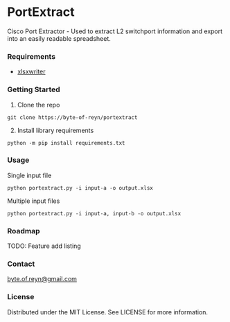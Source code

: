 # PortExtract

Cisco Port Extractor - Used to extract L2 switchport information and export into an easily readable spreadsheet.
  
### Requirements

* [xlsxwriter](https://github.com/jmcnamara/XlsxWriter)
  
### Getting Started

1. Clone the repo  

`git clone https://byte-of-reyn/portextract`  

2. Install library requirements  

`python -m pip install requirements.txt`
  
### Usage

Single input file  

`python portextract.py -i input-a -o output.xlsx`

Multiple input files  

`python portextract.py -i input-a, input-b -o output.xlsx`
  
### Roadmap 

TODO: Feature add listing
  
### Contact

byte.of.reyn@gmail.com

### License

Distributed under the MIT License. See LICENSE for more information.
